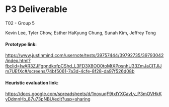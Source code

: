 # P3 Deliverable

T02 - Group 5

Kevin Lee, Tyler Chow, Esther HaKyung Chung, Sunah Kim, Jeffrey Tong

#### Prototype link:

https://www.justinmind.com/usernote/tests/39757444/39792735/39793042/index.html?fbclid=IwAR3ZJFgpndkofpCShd_L3FD3X8OO0toMtXPpsnhU33ZmJaCITJlJm7UEfXc#/screens/74bf5061-7a3d-4cfe-8f28-da97f526d08b

#### Heuristic evaluation link:

https://docs.google.com/spreadsheets/d/1novuqF9txIYXCavLy_P3mOVHkKyDdmnHb_87u73pNBU/edit?usp=sharing
